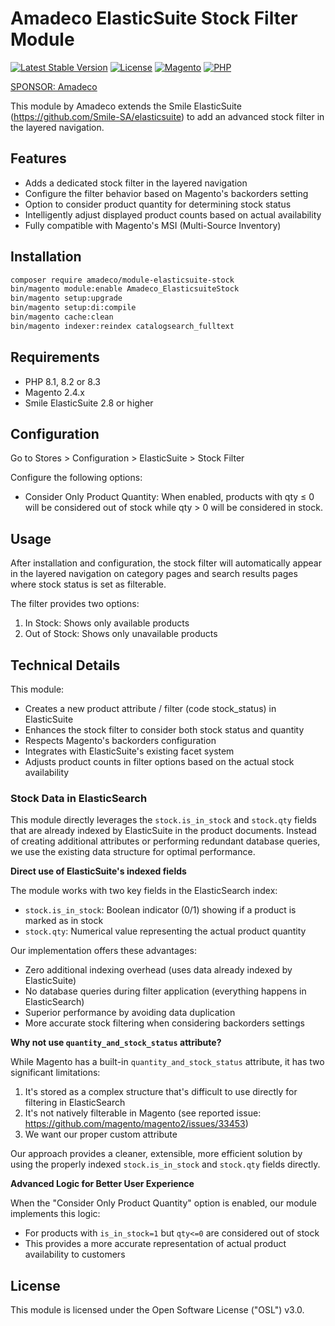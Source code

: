 # Amadeco ElasticSuite Stock Filter Module

[![Latest Stable Version](https://img.shields.io/github/v/release/Amadeco/module-elasticsuite-stock)](https://github.com/Amadeco/module-elasticsuite-stock/releases)
[![License](https://img.shields.io/github/license/Amadeco/magento2-elasticsuite-stock)](https://github.com/Amadeco/magento2-elasticsuite-stock/blob/main/LICENSE)
[![Magento](https://img.shields.io/badge/Magento-2.4.x-brightgreen.svg)](https://magento.com)
[![PHP](https://img.shields.io/badge/PHP-8.1|8.2|8.3-blue.svg)](https://www.php.net)

[SPONSOR: Amadeco](https://www.amadeco.fr)

This module by Amadeco extends the Smile ElasticSuite (https://github.com/Smile-SA/elasticsuite) to add an advanced stock filter in the layered navigation.

## Features

- Adds a dedicated stock filter in the layered navigation
- Configure the filter behavior based on Magento's backorders setting
- Option to consider product quantity for determining stock status
- Intelligently adjust displayed product counts based on actual availability
- Fully compatible with Magento's MSI (Multi-Source Inventory)

## Installation

```bash
composer require amadeco/module-elasticsuite-stock
bin/magento module:enable Amadeco_ElasticsuiteStock
bin/magento setup:upgrade
bin/magento setup:di:compile
bin/magento cache:clean
bin/magento indexer:reindex catalogsearch_fulltext
```

## Requirements

- PHP 8.1, 8.2 or 8.3
- Magento 2.4.x
- Smile ElasticSuite 2.8 or higher

## Configuration

Go to Stores > Configuration > ElasticSuite > Stock Filter

Configure the following options:

- Consider Only Product Quantity: When enabled, products with qty ≤ 0 will be considered out of stock while qty > 0 will be considered in stock.

## Usage

After installation and configuration, the stock filter will automatically appear in the layered navigation on category pages and search results pages where stock status is set as filterable.

The filter provides two options:

1. In Stock: Shows only available products
2. Out of Stock: Shows only unavailable products

## Technical Details

This module:

- Creates a new product attribute / filter (code stock_status) in ElasticSuite
- Enhances the stock filter to consider both stock status and quantity
- Respects Magento's backorders configuration
- Integrates with ElasticSuite's existing facet system
- Adjusts product counts in filter options based on the actual stock availability

### Stock Data in ElasticSearch

This module directly leverages the `stock.is_in_stock` and `stock.qty` fields that are already indexed by ElasticSuite in the product documents. Instead of creating additional attributes or performing redundant database queries, we use the existing data structure for optimal performance.

**Direct use of ElasticSuite's indexed fields**

The module works with two key fields in the ElasticSearch index:
- `stock.is_in_stock`: Boolean indicator (0/1) showing if a product is marked as in stock
- `stock.qty`: Numerical value representing the actual product quantity

Our implementation offers these advantages:
- Zero additional indexing overhead (uses data already indexed by ElasticSuite)
- No database queries during filter application (everything happens in ElasticSearch)
- Superior performance by avoiding data duplication
- More accurate stock filtering when considering backorders settings

**Why not use `quantity_and_stock_status` attribute?**

While Magento has a built-in `quantity_and_stock_status` attribute, it has two significant limitations:
1. It's stored as a complex structure that's difficult to use directly for filtering in ElasticSearch
2. It's not natively filterable in Magento (see reported issue: https://github.com/magento/magento2/issues/33453)
3. We want our proper custom attribute

Our approach provides a cleaner, extensible, more efficient solution by using the properly indexed `stock.is_in_stock` and `stock.qty` fields directly.

**Advanced Logic for Better User Experience**

When the "Consider Only Product Quantity" option is enabled, our module implements this logic:
- For products with `is_in_stock=1` but `qty<=0` are considered out of stock
- This provides a more accurate representation of actual product availability to customers

## License

This module is licensed under the Open Software License ("OSL") v3.0.
